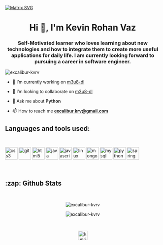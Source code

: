 [![Matrix SVG](https://raw.githubusercontent.com/rodrigograca31/rodrigograca31/master/matrix.svg)](https://www.youtube.com/watch?v=SDkAGkd4NLc) 

<h1 align="center">Hi 👋, I'm Kevin Rohan Vaz</h1>
<h3 align="center">Self-Motivated learner who loves learning about new technologies and how to integrate them to create more useful applications for daily life. I am currently looking forward to pursuing a career in software engineer.</h3>

<p align="left"> <img src="https://komarev.com/ghpvc/?username=excalibur-kvrv" alt="excalibur-kvrv" /> </p>

- 🔭 I’m currently working on [m3u8-dl](https://github.com/excalibur-kvrv/m3u8-dl)

- 👯 I’m looking to collaborate on [m3u8-dl](https://github.com/excalibur-kvrv/m3u8-dl)

- 💬 Ask me about **Python**

- 📫 How to reach me **excalibur.krv@gmail.com**



<h2> Languages and tools used: </h2>
<br/>
<p align="left"><img src="https://devicons.github.io/devicon/devicon.git/icons/css3/css3-original-wordmark.svg" alt="css3" width="40" height="40"/> <img src="https://www.vectorlogo.zone/logos/git-scm/git-scm-icon.svg" alt="git" width="40" height="40"/> <img src="https://devicons.github.io/devicon/devicon.git/icons/html5/html5-original-wordmark.svg" alt="html5" width="40" height="40"/> <img src="https://devicons.github.io/devicon/devicon.git/icons/java/java-original-wordmark.svg" alt="java" width="40" height="40"/> <img src="https://devicons.github.io/devicon/devicon.git/icons/javascript/javascript-original.svg" alt="javascript" width="40" height="40"/> <img src="https://devicons.github.io/devicon/devicon.git/icons/linux/linux-original.svg" alt="linux" width="40" height="40"/> <img src="https://devicons.github.io/devicon/devicon.git/icons/mongodb/mongodb-original-wordmark.svg" alt="mongodb" width="40" height="40"/> <img src="https://devicons.github.io/devicon/devicon.git/icons/mysql/mysql-original-wordmark.svg" alt="mysql" width="40" height="40"/> <img src="https://devicons.github.io/devicon/devicon.git/icons/python/python-original.svg" alt="python" width="40" height="40"/> <img src="https://www.vectorlogo.zone/logos/springio/springio-icon.svg" alt="spring" width="40" height="40"/>
</p>
<br/>

<h2>:zap: Github Stats </h2>
<br/>
<p align="center">
  <img align="center" src="https://github-readme-stats.vercel.app/api/top-langs/?username=excalibur-kvrv&layout=compact&hide=html&theme=radical" alt="excalibur-kvrv" />
</p>

<p align="center">
  <img align="center" src="https://github-readme-stats.vercel.app/api?username=excalibur-kvrv&show_icons=true&theme=radical" alt="excalibur-kvrv" />
</p>

<br/>
<p align="center">
<a href="https://linkedin.com/in/kevin-rohan-vaz-521611130" target="blank"><img align="center" src="https://cdn.jsdelivr.net/npm/simple-icons@3.0.1/icons/linkedin.svg" alt="kevin-rohan-vaz-521611130" height="30" width="30" /></a>
</p>
